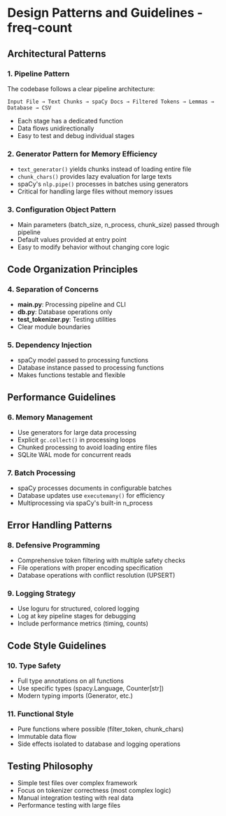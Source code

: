 # Design Patterns and Guidelines - freq-count

## Architectural Patterns

### 1. Pipeline Pattern
The codebase follows a clear pipeline architecture:
```
Input File → Text Chunks → spaCy Docs → Filtered Tokens → Lemmas → Database → CSV
```
- Each stage has a dedicated function
- Data flows unidirectionally
- Easy to test and debug individual stages

### 2. Generator Pattern for Memory Efficiency
- `text_generator()` yields chunks instead of loading entire file
- `chunk_chars()` provides lazy evaluation for large texts
- spaCy's `nlp.pipe()` processes in batches using generators
- Critical for handling large files without memory issues

### 3. Configuration Object Pattern
- Main parameters (batch_size, n_process, chunk_size) passed through pipeline
- Default values provided at entry point
- Easy to modify behavior without changing core logic

## Code Organization Principles

### 4. Separation of Concerns
- **main.py**: Processing pipeline and CLI
- **db.py**: Database operations only
- **test_tokenizer.py**: Testing utilities
- Clear module boundaries

### 5. Dependency Injection
- spaCy model passed to processing functions
- Database instance passed to processing functions
- Makes functions testable and flexible

## Performance Guidelines

### 6. Memory Management
- Use generators for large data processing
- Explicit `gc.collect()` in processing loops
- Chunked processing to avoid loading entire files
- SQLite WAL mode for concurrent reads

### 7. Batch Processing
- spaCy processes documents in configurable batches
- Database updates use `executemany()` for efficiency
- Multiprocessing via spaCy's built-in n_process

## Error Handling Patterns

### 8. Defensive Programming
- Comprehensive token filtering with multiple safety checks
- File operations with proper encoding specification
- Database operations with conflict resolution (UPSERT)

### 9. Logging Strategy
- Use loguru for structured, colored logging
- Log at key pipeline stages for debugging
- Include performance metrics (timing, counts)

## Code Style Guidelines

### 10. Type Safety
- Full type annotations on all functions
- Use specific types (spacy.Language, Counter[str])
- Modern typing imports (Generator, etc.)

### 11. Functional Style
- Pure functions where possible (filter_token, chunk_chars)
- Immutable data flow
- Side effects isolated to database and logging operations

## Testing Philosophy
- Simple test files over complex framework
- Focus on tokenizer correctness (most complex logic)
- Manual integration testing with real data
- Performance testing with large files
